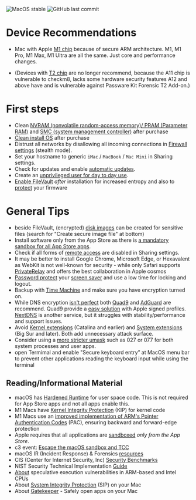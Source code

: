 ![MacOS stable](https://badgen.net/badge/icon/MacOS%20Monterey%2012.4?icon=apple&label) ![GitHub last commit](https://img.shields.io/github/last-commit/beerisgood/macOS_Hardening?label=last%20update%3A)

# Device Recommendations
- Mac with Apple [M1 chip](https://en.wikipedia.org/wiki/Apple_M1) because of secure ARM architecture. M1, M1 Pro, M1 Max, M1 Ultra are all the same. Just core and performance changes.
 
- (Devices with [T2 chip](https://support.apple.com/guide/security/secf020d1074/1/web/1) are no longer recommend, because the A11 chip is vulnerable to checkm8, lacks some hardware security features A12 and above have and is vulnerable against Passware Kit Forensic T2 Add-on.)


# First steps

- Clean [NVRAM (nonvolatile random-access memory)/ PRAM (Parameter RAM)](https://support.apple.com/en-us/HT204063) and [SMC (system management controller)](https://support.apple.com/en-us/HT201295) after purchase
- [Clean install OS](https://support.apple.com/en-us/HT204904) after purchase
- Distrust all networks by disallowing all incoming connections in [Firewall settings](https://support.apple.com/en-us/HT201642) (stealth mode).
- Set your hostname to generic `iMac` / `MacBook` / `Mac Mini` in Sharing settings.
- Check for updates and enable [automatic updates]((https://support.apple.com/guide/mac-help/get-macos-updates-mchlpx1065/mac)).
- Create an [unprivileged user for day to day use](https://help.apple.com/machelp/mac/10.12/index.html#/mh11389).
- [Enable FileVault](https://support.apple.com/en-us/HT204837) _after_ installation for increased entropy and also to [protect](https://support.apple.com/en-us/HT204455) your firmware

# General Tips
- beside FileVault, (encrypted) [disk images](https://support.apple.com/en-us/guide/disk-utility/dskutl11888/mac) can be created for sensitive files (search for "Create secure image file" at bottom)
- Install software only from the App Store as there is [a mandatory sandbox for all App Store apps](https://developer.apple.com/documentation/security/app_sandbox).
- Check if all forms of [remote access](https://support.apple.com/guide/remote-desktop/enable-remote-management-apd8b1c65bd/mac) are disabled in Sharing settings.
- It may be better to install Google Chrome, Microsoft Edge, or Hexavalent as WebKit is not well-known for security - while only Safari supports [PrivateRelay](https://support.apple.com/en-us/HT212614) and offers the best collaboration in Apple cosmos
- [Password protect](https://support.apple.com/guide/mac-help/require-a-password-after-waking-your-mac-mchlp2270/11.0/mac/11.0) your [screen saver](https://support.apple.com/guide/mac-help/use-a-screen-saver-mchl4b68853d/mac) and use a low time for locking and logout.
- Backup with [Time Machine](https://support.apple.com/en-us/HT201250) and make sure you have encryption turned on.
- While DNS encryption [isn't perfect](https://madaidans-insecurities.github.io/encrypted-dns.html) both [Quad9](https://www.quad9.net) and [AdGuard](https://adguard-dns.io) are recommend. Quad9 provide a [easy solution](https://www.quad9.net/news/blog/ios-mobile-provisioning-profiles) with Apple signed profiles. [NextDNS](https://nextdns.io/?from=qvnr8eu8) is another service, but it struggles with stability/performance and support issues.
- Avoid [Kernel extensions](https://support.apple.com/guide/deployment-reference-macos/kernel-extensions-in-macos-apd37565d329/web) (Catalina and earlier) and [System extensions](https://support.apple.com/en-us/HT210999) (Big Sur and later). Both add unnecessary attack surface.
- Consider using a [more stricter umask](https://support.apple.com/en-us/HT201684) such as 027 or 077 for both system processes and user apps.
- open Termimal and enable "Secure keyboard entry” at MacOS menu bar to prevent other applications reading the keyboard input while using the terminal
 

## Reading/Informational Material
- macOS has [Hardened Runtime](https://developer.apple.com/documentation/security/hardened_runtime) for user space code. This is not required for App Store apps and not all apps enable this.
- M1 Macs have [Kernel Integrity Protection](https://manuals.info.apple.com/MANUALS/1000/MA1902/en_US/apple-platform-security-guide.pdf#page=50) (KIP) for kernel code
- M1 Macs use an [improved implementation of ARM's Pointer Authentication Codes](https://developer.apple.com/documentation/security/preparing_your_app_to_work_with_pointer_authentication) (PAC), ensuring backward and forward-edge protection
- Apple requires that all applications are [sandboxed](https://developer.apple.com/documentation/security/app_sandbox) _only from the App Store_.
- c3 event: [Escape the macOS sandbox and TCC](https://media.ccc.de/v/rc3-10175-escape_the_macos_sandbox_and_tcc)
- macOS IR (Incident Response) & Forensics [resources](https://gist.github.com/0xmachos/6e8b813cffc2035914606bd4cda491d2)
- CIS (Center for Internet Security, Inc) [Security Benchmarks](https://www.cisecurity.org/benchmark/apple_os/)
- NIST Security Technical Implementation [Guide](https://ncp.nist.gov/checklist/976)
- [About](https://support.apple.com/en-us/HT208394) speculative execution vulnerabilities in ARM-based and Intel CPUs
- About [System Integrity Protection](https://support.apple.com/en-us/HT204899) (SIP) on your Mac
- About [Gatekeeper](https://support.apple.com/en-us/HT202491) - Safely open apps on your Mac
